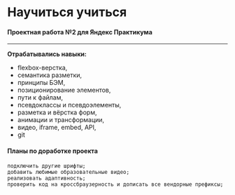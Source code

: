 # Научиться учиться

#### Проектная работа №2 для Яндекс Практикума
------

**Отрабатывались навыки:**

* flexbox-верстка,
* семантика разметки,
* принципы БЭМ,
* позиционирование элементов,
* пути к файлам,
* псевдоклассы и псевдоэлементы,
* разметка и вёрстка форм,
* анимации и трансформации,
* видео, iframe, embed, API,
* git

#### Планы по доработке проекта

    подключить другие шрифты;
    добавить любимые образовательные видео;
    реализовать адаптивность;
    проверить код на кроссбраузерность и дописать все вендорные префиксы;

